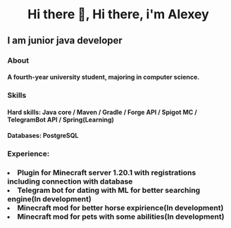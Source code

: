 <h1 align='center'>Hi there 👋, Hi there, i'm Alexey</h1>

<h2>I am junior java developer</h2>

<h3>About</h3>
<h4>  A fourth-year university student, majoring in computer science.</h4>

<h3>Skills</h3>
<h4>Hard skills: Java core / Maven / Gradle / Forge API / Spigot MC / TelegramBot API / Spring(Learning) </h4>
<h4>  Databases: PostgreSQL</h4>

<h3>Experience:<h3>
<il>
  <li>Plugin for Minecraft server 1.20.1 with registrations including connection with database</li>
  <li>Telegram bot for dating with ML for better searching engine(In development)</li>
  <li>Minecraft mod for better horse expirience(In development)</li>
  <li>Minecraft mod for pets with some abilities(In development)</li>
</il>


